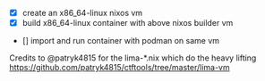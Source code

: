 - [x] create an x86_64-linux nixos vm
- [x] build x86_64-linux container with above nixos builder vm
- [] import and run container with podman on same vm


Credits to @patryk4815 for the lima-*.nix which do the heavy lifting
https://github.com/patryk4815/ctftools/tree/master/lima-vm